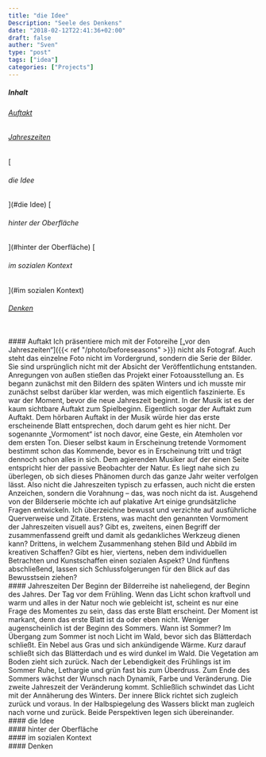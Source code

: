 ```yaml
---
title: "die Idee"
Description: "Seele des Denkens"
date: "2018-02-12T22:41:36+02:00"
draft: false
auther: "Sven"
type: "post"
tags: ["idea"]
categories: ["Projects"]
---
```

##### Inhalt

[<h6>Auftakt</h6>](#Auftakt)
[<h6>Jahreszeiten</h6>](#Jahreszeiten)
[<h6>die Idee</h6>](#die Idee)
[<h6>hinter der Oberfläche</h6>](#hinter der Oberfläche)
[<h6>im sozialen Kontext</h6>](#im sozialen Kontext)
[<h6>Denken</h6>](#Denken)


<br>
#### Auftakt <a id="Auftakt" ></a>
Ich präsentiere mich mit der Fotoreihe [„vor den Jahreszeiten“]({{< ref "/photo/beforeseasons" >}}) nicht als Fotograf. Auch steht das einzelne Foto nicht im Vordergrund, sondern die Serie der Bilder. Sie sind ursprünglich nicht mit der Absicht der Veröffentlichung entstanden. Anregungen von außen stießen das Projekt einer Fotoausstellung an. Es begann zunächst mit den Bildern des späten Winters und ich musste mir zunächst selbst darüber klar werden, was mich eigentlich faszinierte.  
Es war der Moment, bevor die neue Jahreszeit beginnt. In der Musik ist es der kaum sichtbare Auftakt zum Spielbeginn. Eigentlich sogar der Auftakt zum Auftakt. Dem hörbaren Auftakt in der Musik würde hier das erste erscheinende Blatt entsprechen, doch darum geht es hier nicht. Der sogenannte „Vormoment“ ist noch davor, eine Geste, ein Atemholen vor dem ersten Ton. Dieser selbst kaum in Erscheinung tretende Vormoment bestimmt schon das Kommende, bevor es in Erscheinung tritt und trägt dennoch schon alles in sich. Dem agierenden Musiker auf der einen Seite entspricht hier der passive Beobachter der Natur.  
Es liegt nahe sich zu überlegen, ob sich dieses Phänomen durch das ganze Jahr weiter verfolgen lässt. Also nicht die Jahreszeiten typisch zu erfassen, auch nicht die ersten Anzeichen, sondern die Vorahnung – das, was noch nicht da ist.
Ausgehend von der Bilderserie möchte ich auf plakative Art einige grundsätzliche Fragen entwickeln. Ich überzeichne bewusst und verzichte auf ausführliche Querverweise und Zitate.  
Erstens, was macht den genannten Vormoment der Jahreszeiten visuell aus? Gibt es, zweitens, einen Begriff der zusammenfassend greift und damit als gedankliches Werkzeug dienen kann? Drittens, in welchem Zusammenhang stehen Bild und Abbild im kreativen Schaffen? Gibt es hier, viertens, neben dem individuellen Betrachten und Kunstschaffen einen sozialen Aspekt? Und fünftens abschließend, lassen sich Schlussfolgerungen für den Blick auf das Bewusstsein ziehen?  
<br>
#### Jahreszeiten <a id="Jahreszeiten"></a>
Der Beginn der Bilderreihe ist naheliegend, der Beginn des Jahres. Der Tag vor dem Frühling. Wenn das Licht schon kraftvoll und warm und alles in der Natur noch wie gebleicht ist, scheint es nur eine Frage des Momentes zu sein, dass das erste Blatt erscheint. Der Moment ist markant, denn das erste Blatt ist da oder eben nicht.  
Weniger augenscheinlich ist der Beginn des Sommers. Wann ist Sommer? Im Übergang zum Sommer ist noch Licht im Wald, bevor sich das Blätterdach schließt. Ein Nebel aus Gras und sich ankündigende Wärme. Kurz darauf schließt sich das Blätterdach und es wird dunkel im Wald. Die Vegetation am Boden zieht sich zurück.  
Nach der Lebendigkeit des Frühlings ist im Sommer Ruhe, Lethargie und grün fast bis zum Überdruss. Zum Ende des Sommers wächst der Wunsch nach Dynamik, Farbe und Veränderung. Die zweite Jahreszeit der Veränderung kommt.  
Schließlich schwindet das Licht mit der Annäherung des Winters. Der innere Blick richtet sich zugleich zurück und voraus. In der Halbspiegelung des Wassers blickt man zugleich nach vorne und zurück. Beide Perspektiven legen sich übereinander.  

<br>
#### die Idee <a id="die Idee"></a>
  

<br>
#### hinter der Oberfläche <a id="hinter der Oberfläche"></a>
  

<br>
#### im sozialen Kontext <a id="im sozialen Kontext"></a>


<br>
#### Denken <a id="Denken"></a>


